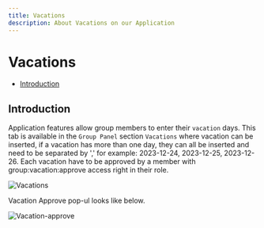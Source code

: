 ```yaml
---
title: Vacations
description: About Vacations on our Application
---
```


# Vacations

- [Introduction](#introduction)

<a name="introduction"></a>

## Introduction

Application features allow group members to enter their `vacation` days.
This tab is available in the `Group Panel` section `Vacations` where vacation can be inserted, if a vacation has more than one day, they can all be inserted and need to be separated by ',' for example: 2023-12-24, 2023-12-25, 2023-12-26.
Each vacation have to be approved by a member with group:vacation:approve access right in their role.

![Vacations](https://raw.githubusercontent.com/zaimea/zaimea-docs/main/preview/vacations.jpg)

Vacation Approve pop-ul looks like below.

![Vacation-approve](https://raw.githubusercontent.com/zaimea/zaimea-docs/main/preview/vacation-approve.jpg)
